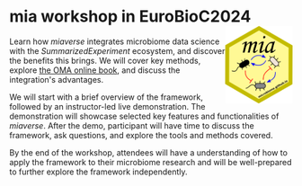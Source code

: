# mia workshop in EuroBioC2024 <img src="vignettes/figures/mia_logo.png" align="right" width="120" />

Learn how _miaverse_
integrates microbiome data science with the _SummarizedExperiment_ ecosystem,
and discover the benefits this brings. We will cover key methods, explore
[the OMA online book](https://microbiome.github.io/OMA/docs/devel), and discuss
the integration's advantages.

We will start with a brief overview of the framework, followed by an
instructor-led live demonstration. The demonstration will showcase selected
key features and functionalities of _miaverse_. After the demo, participant
will have time to discuss the framework, ask questions, and explore the tools
and methods covered.

By the end of the workshop, attendees will have a understanding of how to
apply the framework to their microbiome research and will be
well-prepared to further explore the framework independently.
